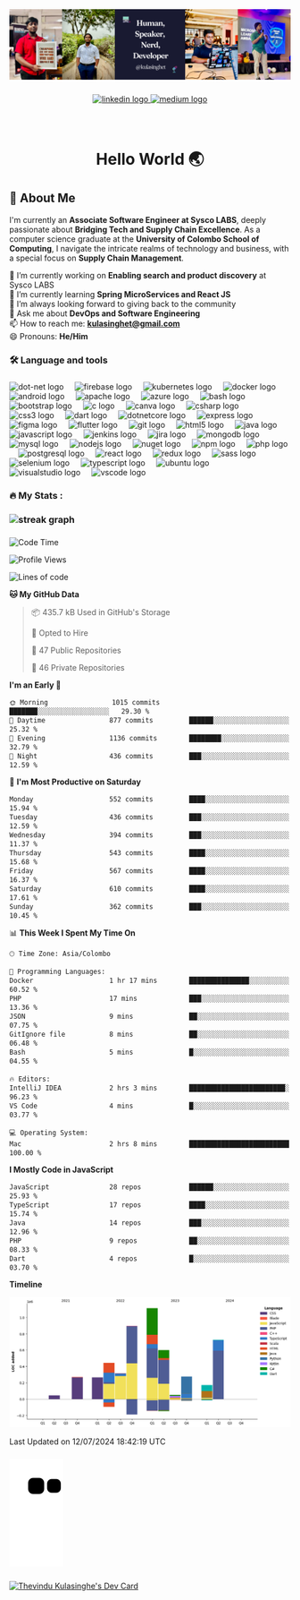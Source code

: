 <div align="center">
  <img src="assets/LinkedIn Banner.png"  />
</div>


###

<div align="center">
  <a href="https://www.linkedin.com/in/kulasinghet/" target="_blank">
    <img src="https://img.shields.io/static/v1?message=LinkedIn&logo=linkedin&label=&color=0077B5&logoColor=white&labelColor=&style=for-the-badge" height="25" alt="linkedin logo"  />
  </a>
  <a href="https://medium.com/@kulasinghet" target="_blank">
    <img src="https://img.shields.io/static/v1?message=Medium&logo=medium&label=&color=12100E&logoColor=white&labelColor=&style=for-the-badge" height="25" alt="medium logo"  />
  </a>
</div>

###

<br clear="both">




<h1 align="center">Hello World 🌏</h1>


###

## 🚀 About Me
I'm currently an **Associate Software Engineer at Sysco LABS**, deeply passionate about **Bridging Tech and Supply Chain Excellence**. As a computer science graduate at the **University of Colombo School of Computing**, I navigate the intricate realms of technology and business, with a special focus on **Supply Chain Management**.

🔭 I’m currently working on **Enabling search and product discovery** at Sysco LABS<br>
🌱 I’m currently learning **Spring MicroServices and React JS**<br>
👯 I’m always looking forward to giving back to the community<br>
💬 Ask me about **DevOps and Software Engineering**<br>
📫 How to reach me: **kulasinghet@gmail.com**<br>
😄 Pronouns: **He/Him**<br>


###

<h3 align="left">🛠 Language and tools</h3>

###

<div align="left">
  <img src="https://cdn.jsdelivr.net/gh/devicons/devicon/icons/dot-net/dot-net-original.svg" height="40" alt="dot-net logo"  />
  <img width="12" />
  <img src="https://cdn.jsdelivr.net/gh/devicons/devicon/icons/firebase/firebase-plain.svg" height="40" alt="firebase logo"  />
  <img width="12" />
  <img src="https://cdn.jsdelivr.net/gh/devicons/devicon/icons/kubernetes/kubernetes-plain.svg" height="40" alt="kubernetes logo"  />
  <img width="12" />
  <img src="https://cdn.jsdelivr.net/gh/devicons/devicon/icons/docker/docker-original.svg" height="40" alt="docker logo"  />
  <img width="12" />
  <img src="https://cdn.jsdelivr.net/gh/devicons/devicon/icons/android/android-original.svg" height="40" alt="android logo"  />
  <img width="12" />
  <img src="https://cdn.jsdelivr.net/gh/devicons/devicon/icons/apache/apache-original.svg" height="40" alt="apache logo"  />
  <img width="12" />
  <img src="https://cdn.jsdelivr.net/gh/devicons/devicon/icons/azure/azure-original.svg" height="40" alt="azure logo"  />
  <img width="12" />
  <img src="https://cdn.jsdelivr.net/gh/devicons/devicon/icons/bash/bash-original.svg" height="40" alt="bash logo"  />
  <img width="12" />
  <img src="https://cdn.jsdelivr.net/gh/devicons/devicon/icons/bootstrap/bootstrap-original.svg" height="40" alt="bootstrap logo"  />
  <img width="12" />
  <img src="https://cdn.jsdelivr.net/gh/devicons/devicon/icons/c/c-original.svg" height="40" alt="c logo"  />
  <img width="12" />
  <img src="https://cdn.jsdelivr.net/gh/devicons/devicon/icons/canva/canva-original.svg" height="40" alt="canva logo"  />
  <img width="12" />
  <img src="https://cdn.jsdelivr.net/gh/devicons/devicon/icons/csharp/csharp-original.svg" height="40" alt="csharp logo"  />
  <img width="12" />
  <img src="https://cdn.jsdelivr.net/gh/devicons/devicon/icons/css3/css3-original.svg" height="40" alt="css3 logo"  />
  <img width="12" />
  <img src="https://cdn.jsdelivr.net/gh/devicons/devicon/icons/dart/dart-original.svg" height="40" alt="dart logo"  />
  <img width="12" />
  <img src="https://cdn.jsdelivr.net/gh/devicons/devicon/icons/dotnetcore/dotnetcore-original.svg" height="40" alt="dotnetcore logo"  />
  <img width="12" />
  <img src="https://cdn.jsdelivr.net/gh/devicons/devicon/icons/express/express-original.svg" height="40" alt="express logo"  />
  <img width="12" />
  <img src="https://cdn.jsdelivr.net/gh/devicons/devicon/icons/figma/figma-original.svg" height="40" alt="figma logo"  />
  <img width="12" />
  <img src="https://cdn.jsdelivr.net/gh/devicons/devicon/icons/flutter/flutter-original.svg" height="40" alt="flutter logo"  />
  <img width="12" />
  <img src="https://cdn.jsdelivr.net/gh/devicons/devicon/icons/git/git-original.svg" height="40" alt="git logo"  />
  <img width="12" />
  <img src="https://cdn.jsdelivr.net/gh/devicons/devicon/icons/html5/html5-original.svg" height="40" alt="html5 logo"  />
  <img width="12" />
  <img src="https://cdn.jsdelivr.net/gh/devicons/devicon/icons/java/java-original.svg" height="40" alt="java logo"  />
  <img width="12" />
  <img src="https://cdn.jsdelivr.net/gh/devicons/devicon/icons/javascript/javascript-original.svg" height="40" alt="javascript logo"  />
  <img width="12" />
  <img src="https://cdn.jsdelivr.net/gh/devicons/devicon/icons/jenkins/jenkins-line.svg" height="40" alt="jenkins logo"  />
  <img width="12" />
  <img src="https://cdn.jsdelivr.net/gh/devicons/devicon/icons/jira/jira-original.svg" height="40" alt="jira logo"  />
  <img width="12" />
  <img src="https://cdn.jsdelivr.net/gh/devicons/devicon/icons/mongodb/mongodb-original.svg" height="40" alt="mongodb logo"  />
  <img width="12" />
  <img src="https://cdn.jsdelivr.net/gh/devicons/devicon/icons/mysql/mysql-original.svg" height="40" alt="mysql logo"  />
  <img width="12" />
  <img src="https://cdn.jsdelivr.net/gh/devicons/devicon/icons/nodejs/nodejs-original.svg" height="40" alt="nodejs logo"  />
  <img width="12" />
  <img src="https://cdn.jsdelivr.net/gh/devicons/devicon/icons/nuget/nuget-original.svg" height="40" alt="nuget logo"  />
  <img width="12" />
  <img src="https://cdn.jsdelivr.net/gh/devicons/devicon/icons/npm/npm-original-wordmark.svg" height="40" alt="npm logo"  />
  <img width="12" />
  <img src="https://cdn.jsdelivr.net/gh/devicons/devicon/icons/php/php-original.svg" height="40" alt="php logo"  />
  <img width="12" />
  <img src="https://cdn.jsdelivr.net/gh/devicons/devicon/icons/postgresql/postgresql-original.svg" height="40" alt="postgresql logo"  />
  <img width="12" />
  <img src="https://cdn.jsdelivr.net/gh/devicons/devicon/icons/react/react-original.svg" height="40" alt="react logo"  />
  <img width="12" />
  <img src="https://cdn.jsdelivr.net/gh/devicons/devicon/icons/redux/redux-original.svg" height="40" alt="redux logo"  />
  <img width="12" />
  <img src="https://cdn.jsdelivr.net/gh/devicons/devicon/icons/sass/sass-original.svg" height="40" alt="sass logo"  />
  <img width="12" />
  <img src="https://cdn.jsdelivr.net/gh/devicons/devicon/icons/selenium/selenium-original.svg" height="40" alt="selenium logo"  />
  <img width="12" />
  <img src="https://cdn.jsdelivr.net/gh/devicons/devicon/icons/typescript/typescript-original.svg" height="40" alt="typescript logo"  />
  <img width="12" />
  <img src="https://cdn.jsdelivr.net/gh/devicons/devicon/icons/ubuntu/ubuntu-plain.svg" height="40" alt="ubuntu logo"  />
  <img width="12" />
  <img src="https://cdn.jsdelivr.net/gh/devicons/devicon/icons/visualstudio/visualstudio-plain.svg" height="40" alt="visualstudio logo"  />
  <img width="12" />
  <img src="https://cdn.jsdelivr.net/gh/devicons/devicon/icons/vscode/vscode-original.svg" height="40" alt="vscode logo"  />
</div>

###

<h3 align="left">🔥   My Stats :</h3>

###

### <div align="center">
 ### <img src="https://streak-stats.demolab.com?user=kulasinghet&locale=en&mode=daily&theme=dark&hide_border=false&border_radius=5&order=3" height="220" alt="streak graph"  />
### </div>

###

<!--START_SECTION:waka-->
![Code Time](http://img.shields.io/badge/Code%20Time-1%2C064%20hrs%2053%20mins-blue)

![Profile Views](http://img.shields.io/badge/Profile%20Views-1-blue)

![Lines of code](https://img.shields.io/badge/From%20Hello%20World%20I%27ve%20Written-5.2%20million%20lines%20of%20code-blue)

**🐱 My GitHub Data** 

> 📦 435.7 kB Used in GitHub's Storage 
 > 
> 💼 Opted to Hire
 > 
> 📜 47 Public Repositories 
 > 
> 🔑 46 Private Repositories 
 > 
**I'm an Early 🐤** 

```text
🌞 Morning                1015 commits        ███████░░░░░░░░░░░░░░░░░░   29.30 % 
🌆 Daytime                877 commits         ██████░░░░░░░░░░░░░░░░░░░   25.32 % 
🌃 Evening                1136 commits        ████████░░░░░░░░░░░░░░░░░   32.79 % 
🌙 Night                  436 commits         ███░░░░░░░░░░░░░░░░░░░░░░   12.59 % 
```
📅 **I'm Most Productive on Saturday** 

```text
Monday                   552 commits         ████░░░░░░░░░░░░░░░░░░░░░   15.94 % 
Tuesday                  436 commits         ███░░░░░░░░░░░░░░░░░░░░░░   12.59 % 
Wednesday                394 commits         ███░░░░░░░░░░░░░░░░░░░░░░   11.37 % 
Thursday                 543 commits         ████░░░░░░░░░░░░░░░░░░░░░   15.68 % 
Friday                   567 commits         ████░░░░░░░░░░░░░░░░░░░░░   16.37 % 
Saturday                 610 commits         ████░░░░░░░░░░░░░░░░░░░░░   17.61 % 
Sunday                   362 commits         ███░░░░░░░░░░░░░░░░░░░░░░   10.45 % 
```


📊 **This Week I Spent My Time On** 

```text
🕑︎ Time Zone: Asia/Colombo

💬 Programming Languages: 
Docker                   1 hr 17 mins        ███████████████░░░░░░░░░░   60.52 % 
PHP                      17 mins             ███░░░░░░░░░░░░░░░░░░░░░░   13.36 % 
JSON                     9 mins              ██░░░░░░░░░░░░░░░░░░░░░░░   07.75 % 
GitIgnore file           8 mins              ██░░░░░░░░░░░░░░░░░░░░░░░   06.48 % 
Bash                     5 mins              █░░░░░░░░░░░░░░░░░░░░░░░░   04.55 % 

🔥 Editors: 
IntelliJ IDEA            2 hrs 3 mins        ████████████████████████░   96.23 % 
VS Code                  4 mins              █░░░░░░░░░░░░░░░░░░░░░░░░   03.77 % 

💻 Operating System: 
Mac                      2 hrs 8 mins        █████████████████████████   100.00 % 
```

**I Mostly Code in JavaScript** 

```text
JavaScript               28 repos            ██████░░░░░░░░░░░░░░░░░░░   25.93 % 
TypeScript               17 repos            ████░░░░░░░░░░░░░░░░░░░░░   15.74 % 
Java                     14 repos            ███░░░░░░░░░░░░░░░░░░░░░░   12.96 % 
PHP                      9 repos             ██░░░░░░░░░░░░░░░░░░░░░░░   08.33 % 
Dart                     4 repos             █░░░░░░░░░░░░░░░░░░░░░░░░   03.70 % 
```



**Timeline**

![Lines of Code chart](https://raw.githubusercontent.com/kulasinghet/kulasinghet/main/assets/bar_graph.png)


 Last Updated on 12/07/2024 18:42:19 UTC
<!--END_SECTION:waka-->

###

![snake animation](https://github.com/kulasinghet/kulasinghet/blob/output/github-contribution-grid-snake2.svg)
###

<a href="https://app.daily.dev/kulasinghet"><img src="https://api.daily.dev/devcards/cff343a49fb9403c85d02bc5f24331a0.png?r=foi" width="400" alt="Thevindu Kulasinghe's Dev Card"/></a>

